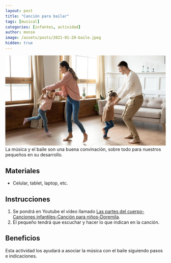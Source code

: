 ```yaml
---
layout: post
title: "Canción para bailar"
tags: [musical]
categories: [infantes, actividad]
author: monse
image: /assets/posts/2021-01-20-baile.jpeg
hidden: true
---
```

![Actividad de baile](/assets/posts/2021-01-20-baile.jpeg)<br/> 
La música y el baile son una buena convinación, sobre todo para nuestros pequeños en su desarrollo. 

## Materiales 
- Celular, tablet, laptop, etc. 

## Instrucciones 
1. Se pondrá en Youtube el vídeo llamado [Las partes del cuerpo-Canciones infantiles-Canción para niños-Doremila](https://www.youtube.com/watch?v=pc06kmPcNkk).
2. El pequeño tendrá que escuchar y hacer lo que indican en la canción. 

## Beneficios 
Esta actividad los ayudará a asociar la música con el baile siguiendo pasos e indicaciones.  